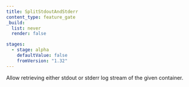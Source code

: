 ```yaml
---
title: SplitStdoutAndStderr
content_type: feature_gate
_build:
  list: never
  render: false

stages:
  - stage: alpha
    defaultValue: false
    fromVersion: "1.32"
---
```

Allow retrieving either stdout or stderr log stream of the given container.
